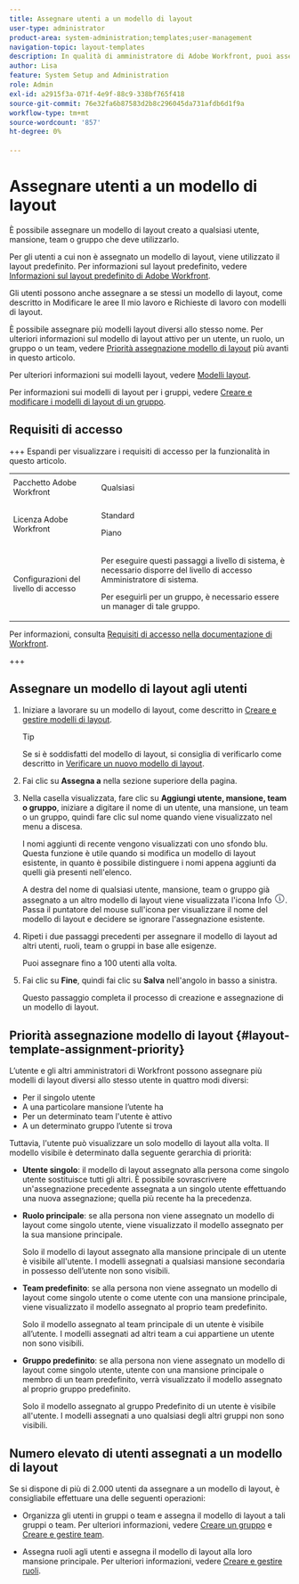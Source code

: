 ```yaml
---
title: Assegnare utenti a un modello di layout
user-type: administrator
product-area: system-administration;templates;user-management
navigation-topic: layout-templates
description: In qualità di amministratore di Adobe Workfront, puoi assegnare un modello di layout creato a qualsiasi utente, mansione, team o gruppo che deve utilizzarlo.
author: Lisa
feature: System Setup and Administration
role: Admin
exl-id: a2915f3a-071f-4e9f-88c9-338bf765f418
source-git-commit: 76e32fa6b87583d2b8c296045da731afdb6d1f9a
workflow-type: tm+mt
source-wordcount: '857'
ht-degree: 0%

---
```


# Assegnare utenti a un modello di layout

È possibile assegnare un modello di layout creato a qualsiasi utente, mansione, team o gruppo che deve utilizzarlo.

Per gli utenti a cui non è assegnato un modello di layout, viene utilizzato il layout predefinito. Per informazioni sul layout predefinito, vedere [Informazioni sul layout predefinito di Adobe Workfront](../../../administration-and-setup/customize-workfront/use-layout-templates/about-the-default-wf-layout.md).

Gli utenti possono anche assegnare a se stessi un modello di layout, come descritto in Modificare le aree Il mio lavoro e Richieste di lavoro con modelli di layout.

È possibile assegnare più modelli layout diversi allo stesso nome. Per ulteriori informazioni sul modello di layout attivo per un utente, un ruolo, un gruppo o un team, vedere [Priorità assegnazione modello di layout](#layout-template-assignment-priority) più avanti in questo articolo.

Per ulteriori informazioni sui modelli layout, vedere [Modelli layout](../../../administration-and-setup/customize-workfront/use-layout-templates/use-layout-templates-customize-ui.md).

Per informazioni sui modelli di layout per i gruppi, vedere [Creare e modificare i modelli di layout di un gruppo](../../../administration-and-setup/manage-groups/work-with-group-objects/create-and-modify-a-groups-layout-templates.md).

## Requisiti di accesso

+++ Espandi per visualizzare i requisiti di accesso per la funzionalità in questo articolo.

<table style="table-layout:auto"> 
 <col> 
 <col> 
 <tbody> 
  <tr> 
   <td>Pacchetto Adobe Workfront</td> 
   <td><p>Qualsiasi</p></td> 
  </tr> 
  <tr> 
   <td>Licenza Adobe Workfront</td> 
   <td><p>Standard</p>
       <p>Piano</p></td>
  </tr> 
  </tr> 
  <tr> 
   <td>Configurazioni del livello di accesso</td> 
   <td> <p>Per eseguire questi passaggi a livello di sistema, è necessario disporre del livello di accesso Amministratore di sistema.</p>
        <p>Per eseguirli per un gruppo, è necessario essere un manager di tale gruppo.</p> </td> 
  </tr> 
 </tbody> 
</table>

Per informazioni, consulta [Requisiti di accesso nella documentazione di Workfront](/help/quicksilver/administration-and-setup/add-users/access-levels-and-object-permissions/access-level-requirements-in-documentation.md).

+++

## Assegnare un modello di layout agli utenti

1. Iniziare a lavorare su un modello di layout, come descritto in [Creare e gestire modelli di layout](../../../administration-and-setup/customize-workfront/use-layout-templates/create-and-manage-layout-templates.md).

   >[!TIP]
   >
   >Se si è soddisfatti del modello di layout, si consiglia di verificarlo come descritto in [Verificare un nuovo modello di layout](../../../administration-and-setup/customize-workfront/use-layout-templates/test-a-layout-template.md).

1. Fai clic su **Assegna a** nella sezione superiore della pagina.
1. Nella casella visualizzata, fare clic su **Aggiungi utente, mansione, team o gruppo**, iniziare a digitare il nome di un utente, una mansione, un team o un gruppo, quindi fare clic sul nome quando viene visualizzato nel menu a discesa.

   I nomi aggiunti di recente vengono visualizzati con uno sfondo blu. Questa funzione è utile quando si modifica un modello di layout esistente, in quanto è possibile distinguere i nomi appena aggiunti da quelli già presenti nell&#39;elenco.

   A destra del nome di qualsiasi utente, mansione, team o gruppo già assegnato a un altro modello di layout viene visualizzata l&#39;icona Info ![Icona Info](assets/info-icon.png). Passa il puntatore del mouse sull&#39;icona per visualizzare il nome del modello di layout e decidere se ignorare l&#39;assegnazione esistente.

1. Ripeti i due passaggi precedenti per assegnare il modello di layout ad altri utenti, ruoli, team o gruppi in base alle esigenze.

   Puoi assegnare fino a 100 utenti alla volta.

1. Fai clic su **Fine**, quindi fai clic su **Salva** nell&#39;angolo in basso a sinistra.

   Questo passaggio completa il processo di creazione e assegnazione di un modello di layout.

## Priorità assegnazione modello di layout {#layout-template-assignment-priority}

L’utente e gli altri amministratori di Workfront possono assegnare più modelli di layout diversi allo stesso utente in quattro modi diversi:

* Per il singolo utente
* A una particolare mansione l’utente ha
* Per un determinato team l&#39;utente è attivo
* A un determinato gruppo l’utente si trova

Tuttavia, l&#39;utente può visualizzare un solo modello di layout alla volta. Il modello visibile è determinato dalla seguente gerarchia di priorità:

* **Utente singolo**: il modello di layout assegnato alla persona come singolo utente sostituisce tutti gli altri. È possibile sovrascrivere un&#39;assegnazione precedente assegnata a un singolo utente effettuando una nuova assegnazione; quella più recente ha la precedenza.
* **Ruolo principale**: se alla persona non viene assegnato un modello di layout come singolo utente, viene visualizzato il modello assegnato per la sua mansione principale.

  Solo il modello di layout assegnato alla mansione principale di un utente è visibile all&#39;utente. I modelli assegnati a qualsiasi mansione secondaria in possesso dell’utente non sono visibili.

* **Team predefinito**: se alla persona non viene assegnato un modello di layout come singolo utente o come utente con una mansione principale, viene visualizzato il modello assegnato al proprio team predefinito.

  Solo il modello assegnato al team principale di un utente è visibile all’utente. I modelli assegnati ad altri team a cui appartiene un utente non sono visibili.

* **Gruppo predefinito**: se alla persona non viene assegnato un modello di layout come singolo utente, utente con una mansione principale o membro di un team predefinito, verrà visualizzato il modello assegnato al proprio gruppo predefinito.

  Solo il modello assegnato al gruppo Predefinito di un utente è visibile all&#39;utente. I modelli assegnati a uno qualsiasi degli altri gruppi non sono visibili.

## Numero elevato di utenti assegnati a un modello di layout

<!--If you edit a layout template which is assigned to more than 2000 users and make changes to it, only the first 2000 users will be retained on the layout template and will see the changes you made. The layout template is removed from all others.
-->
Se si dispone di più di 2.000 utenti da assegnare a un modello di layout, è consigliabile effettuare una delle seguenti operazioni:

* Organizza gli utenti in gruppi o team e assegna il modello di layout a tali gruppi o team. Per ulteriori informazioni, vedere [Creare un gruppo](../../../administration-and-setup/manage-groups/create-and-manage-groups/create-a-group.md) e [Creare e gestire team](../../../people-teams-and-groups/create-and-manage-teams/create-and-mange-teams.md).

* Assegna ruoli agli utenti e assegna il modello di layout alla loro mansione principale. Per ulteriori informazioni, vedere [Creare e gestire ruoli](../../../administration-and-setup/set-up-workfront/organizational-setup/create-manage-job-roles.md).
